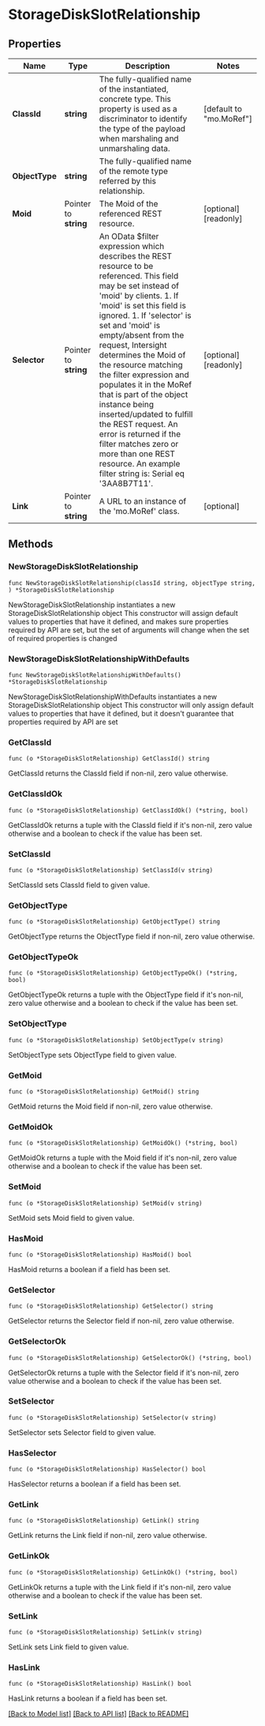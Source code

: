 # StorageDiskSlotRelationship

## Properties

Name | Type | Description | Notes
------------ | ------------- | ------------- | -------------
**ClassId** | **string** | The fully-qualified name of the instantiated, concrete type. This property is used as a discriminator to identify the type of the payload when marshaling and unmarshaling data. | [default to "mo.MoRef"]
**ObjectType** | **string** | The fully-qualified name of the remote type referred by this relationship. | 
**Moid** | Pointer to **string** | The Moid of the referenced REST resource. | [optional] [readonly] 
**Selector** | Pointer to **string** | An OData $filter expression which describes the REST resource to be referenced. This field may be set instead of &#39;moid&#39; by clients. 1. If &#39;moid&#39; is set this field is ignored. 1. If &#39;selector&#39; is set and &#39;moid&#39; is empty/absent from the request, Intersight determines the Moid of the resource matching the filter expression and populates it in the MoRef that is part of the object instance being inserted/updated to fulfill the REST request. An error is returned if the filter matches zero or more than one REST resource. An example filter string is: Serial eq &#39;3AA8B7T11&#39;. | [optional] [readonly] 
**Link** | Pointer to **string** | A URL to an instance of the &#39;mo.MoRef&#39; class. | [optional] 

## Methods

### NewStorageDiskSlotRelationship

`func NewStorageDiskSlotRelationship(classId string, objectType string, ) *StorageDiskSlotRelationship`

NewStorageDiskSlotRelationship instantiates a new StorageDiskSlotRelationship object
This constructor will assign default values to properties that have it defined,
and makes sure properties required by API are set, but the set of arguments
will change when the set of required properties is changed

### NewStorageDiskSlotRelationshipWithDefaults

`func NewStorageDiskSlotRelationshipWithDefaults() *StorageDiskSlotRelationship`

NewStorageDiskSlotRelationshipWithDefaults instantiates a new StorageDiskSlotRelationship object
This constructor will only assign default values to properties that have it defined,
but it doesn't guarantee that properties required by API are set

### GetClassId

`func (o *StorageDiskSlotRelationship) GetClassId() string`

GetClassId returns the ClassId field if non-nil, zero value otherwise.

### GetClassIdOk

`func (o *StorageDiskSlotRelationship) GetClassIdOk() (*string, bool)`

GetClassIdOk returns a tuple with the ClassId field if it's non-nil, zero value otherwise
and a boolean to check if the value has been set.

### SetClassId

`func (o *StorageDiskSlotRelationship) SetClassId(v string)`

SetClassId sets ClassId field to given value.


### GetObjectType

`func (o *StorageDiskSlotRelationship) GetObjectType() string`

GetObjectType returns the ObjectType field if non-nil, zero value otherwise.

### GetObjectTypeOk

`func (o *StorageDiskSlotRelationship) GetObjectTypeOk() (*string, bool)`

GetObjectTypeOk returns a tuple with the ObjectType field if it's non-nil, zero value otherwise
and a boolean to check if the value has been set.

### SetObjectType

`func (o *StorageDiskSlotRelationship) SetObjectType(v string)`

SetObjectType sets ObjectType field to given value.


### GetMoid

`func (o *StorageDiskSlotRelationship) GetMoid() string`

GetMoid returns the Moid field if non-nil, zero value otherwise.

### GetMoidOk

`func (o *StorageDiskSlotRelationship) GetMoidOk() (*string, bool)`

GetMoidOk returns a tuple with the Moid field if it's non-nil, zero value otherwise
and a boolean to check if the value has been set.

### SetMoid

`func (o *StorageDiskSlotRelationship) SetMoid(v string)`

SetMoid sets Moid field to given value.

### HasMoid

`func (o *StorageDiskSlotRelationship) HasMoid() bool`

HasMoid returns a boolean if a field has been set.

### GetSelector

`func (o *StorageDiskSlotRelationship) GetSelector() string`

GetSelector returns the Selector field if non-nil, zero value otherwise.

### GetSelectorOk

`func (o *StorageDiskSlotRelationship) GetSelectorOk() (*string, bool)`

GetSelectorOk returns a tuple with the Selector field if it's non-nil, zero value otherwise
and a boolean to check if the value has been set.

### SetSelector

`func (o *StorageDiskSlotRelationship) SetSelector(v string)`

SetSelector sets Selector field to given value.

### HasSelector

`func (o *StorageDiskSlotRelationship) HasSelector() bool`

HasSelector returns a boolean if a field has been set.

### GetLink

`func (o *StorageDiskSlotRelationship) GetLink() string`

GetLink returns the Link field if non-nil, zero value otherwise.

### GetLinkOk

`func (o *StorageDiskSlotRelationship) GetLinkOk() (*string, bool)`

GetLinkOk returns a tuple with the Link field if it's non-nil, zero value otherwise
and a boolean to check if the value has been set.

### SetLink

`func (o *StorageDiskSlotRelationship) SetLink(v string)`

SetLink sets Link field to given value.

### HasLink

`func (o *StorageDiskSlotRelationship) HasLink() bool`

HasLink returns a boolean if a field has been set.


[[Back to Model list]](../README.md#documentation-for-models) [[Back to API list]](../README.md#documentation-for-api-endpoints) [[Back to README]](../README.md)


